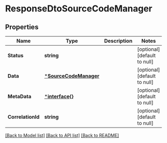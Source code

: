 # ResponseDtoSourceCodeManager

## Properties
Name | Type | Description | Notes
------------ | ------------- | ------------- | -------------
**Status** | **string** |  | [optional] [default to null]
**Data** | [***SourceCodeManager**](SourceCodeManager.md) |  | [optional] [default to null]
**MetaData** | [***interface{}**](interface{}.md) |  | [optional] [default to null]
**CorrelationId** | **string** |  | [optional] [default to null]

[[Back to Model list]](../README.md#documentation-for-models) [[Back to API list]](../README.md#documentation-for-api-endpoints) [[Back to README]](../README.md)

